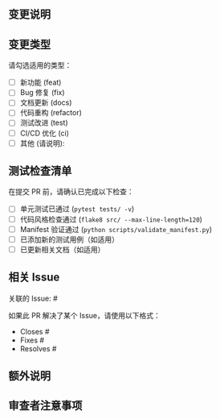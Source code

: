 ## 变更说明

<!-- 简要描述此 PR 的目的和改动内容 -->

## 变更类型

请勾选适用的类型：

- [ ] 新功能 (feat)
- [ ] Bug 修复 (fix)
- [ ] 文档更新 (docs)
- [ ] 代码重构 (refactor)
- [ ] 测试改进 (test)
- [ ] CI/CD 优化 (ci)
- [ ] 其他 (请说明):

## 测试检查清单

在提交 PR 前，请确认已完成以下检查：

- [ ] 单元测试已通过 (`pytest tests/ -v`)
- [ ] 代码风格检查通过 (`flake8 src/ --max-line-length=120`)
- [ ] Manifest 验证通过 (`python scripts/validate_manifest.py`)
- [ ] 已添加新的测试用例（如适用）
- [ ] 已更新相关文档（如适用）

## 相关 Issue

关联的 Issue: #<!-- issue 编号 -->

如果此 PR 解决了某个 Issue，请使用以下格式：
- Closes #<!-- issue 编号 -->
- Fixes #<!-- issue 编号 -->
- Resolves #<!-- issue 编号 -->

## 额外说明

<!-- 
如有需要，请提供额外的上下文信息：
- 设计决策
- 实现细节
- 已知限制
- 截图（如适用）
-->

## 审查者注意事项

<!-- 如果有特别需要审查者关注的地方，请在此说明 -->

